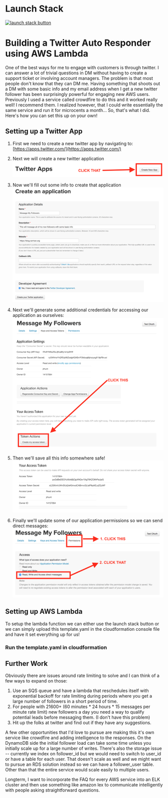 # Launch Stack
[![launch stack button](https://s3.amazonaws.com/cloudformation-examples/cloudformation-launch-stack.png)](https://console.aws.amazon.com/cloudformation/home?region=us-west-2#/stacks/new?stackName=TwitterAutoResponder&templateURL=https://s3.amazonaws.com/randhunt-code/template.yaml)

# Building a Twitter Auto Responder using AWS Lambda

One of the best ways for me to engage with customers is through twitter. I can answer a lot of trivial questions in DM without having to create a support ticket or involving account managers. The problem is that most people don't know that they can DM me. Having something that shoots out a DM with some basic info and my email address when I get a new twitter follower has been surprisingly powerful for engaging new AWS users. Previously I used a service called crowdfire to do this and it worked really well! I recommend them. I realized however, that I could write essentially the same service and run it for microcents a month... So, that's what I did. Here's how you can set this up on your own!

## Setting up a Twitter App
1. First we need to create a new twitter app by navigating to: [https://apps.twitter.com/](https://apps.twitter.com/)

2. Next we will create a new twitter application
![click create new app](imgs/1_create.png)

3. Now we'll fill out some info to create that application
![fill out info for new app](imgs/2_create_details.png)

4. Next we'll generate some additional credentials for accessing our application as ourselves:
![create access tokens](imgs/3_credentials.png)

5. Then we'll save all this info somewhere safe!
![access tokens](imgs/4_access_token.png)

6. Finally we'll update some of our application permissions so we can send direct messages:
![permissions](imgs/5_permissions.png)

## Setting up AWS Lambda
To setup the lambda function we can either use the launch stack button or we can simply upload this template.yaml in the cloudformation console file and have it set everything up for us!

### Run the template.yaml in cloudformation


## Further Work
Obviously there are issues around rate limiting to solve and I can think of a few ways to expand on those:
1. Use an SQS queue and have a lambda that reschedules itself with exponential backoff for rate limiting during periods where you get a large number of followers in a short period of time.
1. For people with 21600+ (60 minutes * 24 hours * 15 messages per minute rate limit) new followers a day you need a way to qualify potential leads before messaging them. (I don't have this problem)
1. Hit up the folks at twitter and find out if they have any suggestions.

A few other opportunities that I'd love to pursue are making this it's own service like crowdfire and adding intelligence to the responses.
On the DynamoDB side the initial follower load can take some time unless you initially scale up for a large number of writes. There's also the storage issue -- currently we index on follower_id but we would need to switch to user_id or have a table for each user. That doesn't scale as well and we might want to pursue an RDS solution instead so we can have a follower_user table. Other than that the entire service would scale easily to multiple users.

Longterm, I want to incorporate the FAQ for every AWS service into an ELK cluster and then use something like amazon lex to communicate intelligently with people asking straightforward questions.
